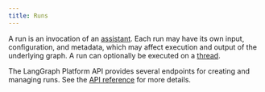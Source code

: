 ```yaml
---
title: Runs
---
```

A run is an invocation of an [assistant](assistants). Each run may have its own input, configuration, and metadata, which may affect execution and output of the underlying graph. A run can optionally be executed on a [thread](./threads).

The LangGraph Platform API provides several endpoints for creating and managing runs. See the [API reference](https://langchain-ai.github.io/langgraph/cloud/reference/api/api_ref.html#tag/thread-runs/) for more details.
